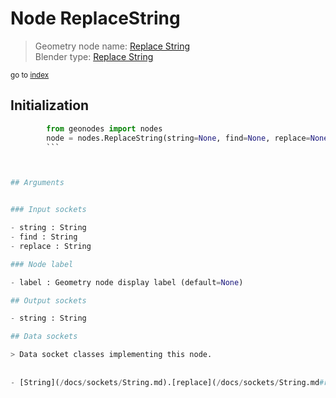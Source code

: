 
# Node ReplaceString

> Geometry node name: [Replace String](https://docs.blender.org/manual/en/latest/modeling/geometry_nodes/text/replace_string.html)<br>
  Blender type: [Replace String](https://docs.blender.org/api/current/bpy.types.FunctionNodeReplaceString.html)
  
<sub>go to [index](/docs/index.md)</sub>

## Initialization

```python
        from geonodes import nodes
        node = nodes.ReplaceString(string=None, find=None, replace=None, label=None)
        ```



## Arguments


### Input sockets

- string : String
- find : String
- replace : String

### Node label

- label : Geometry node display label (default=None)

## Output sockets

- string : String

## Data sockets

> Data socket classes implementing this node.
  
  
- [String](/docs/sockets/String.md).[replace](/docs/sockets/String.md#replace) : Method
  
